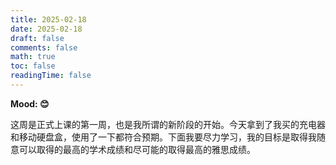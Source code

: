 ```yaml
---
title: 2025-02-18
date: 2025-02-18
draft: false
comments: false
math: true
toc: false
readingTime: false
---
```


**Mood: 😊**

这周是正式上课的第一周，也是我所谓的新阶段的开始。今天拿到了我买的充电器和移动硬盘盒，使用了一下都符合预期。下面我要尽力学习，我的目标是取得我随意可以取得的最高的学术成绩和尽可能的取得最高的雅思成绩。